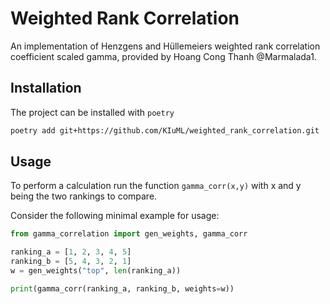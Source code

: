 # Weighted Rank Correlation
An implementation of Henzgens and Hüllemeiers weighted rank correlation coefficient scaled gamma, provided by Hoang Cong Thanh @Marmalada1. 

## Installation

The project can be installed with `poetry`

```bash
poetry add git+https://github.com/KIuML/weighted_rank_correlation.git
```

## Usage

To perform a calculation run the function ```gamma_corr(x,y)``` with x and y being the two rankings to compare.

Consider the following minimal example for usage:

```python
from gamma_correlation import gen_weights, gamma_corr

ranking_a = [1, 2, 3, 4, 5]
ranking_b = [5, 4, 3, 2, 1]
w = gen_weights("top", len(ranking_a))

print(gamma_corr(ranking_a, ranking_b, weights=w))
```
